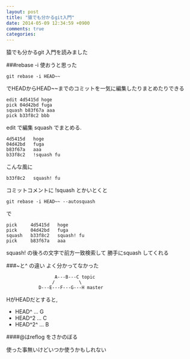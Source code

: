 ```yaml
---
layout: post
title: "猿でも分かるgit入門"
date: 2014-05-09 12:34:59 +0900
comments: true
categories: 
---
```


猿でも分かるgit 入門を読みました

###rebase -i 使おうと思った
```
git rebase -i HEAD~~
```
でHEADからHEAD~~までのコミットを一気に編集したりまとめたりできる

```
edit 4d5415d hoge
pick 04d42bd fuga
squash b83f67a aaa
pick b33f8c2 bbb
```
edit で編集
squash でまとめる.

```
4d5415d   hoge
04d42bd   fuga
b83f67a   aaa
b33f8c2   !squash fu
```
こんな風に
```
b33f8c2   squash! fu
```
コミットコメントに !squash とかいとくと 
```
git rebase -i HEAD~~ --autosquash
```
で
```
pick     4d5415d   hoge
pick     04d42bd   fuga
squash   b33f8c2   squash! fu
pick     b83f67a   aaa
```
squash! の後ろの文字で前方一致検索して 勝手にsquash してくれる


###~と^ の違い
よく分かってなかった


```
                  A---B---C topic
                 /         \
            D---E---F---G---H master
```

HがHEADだとすると, 

 *  HEAD^   ... G
 *  HEAD\^2  ... C
 *  HEAD\^2^ ... B

####@はreflog をさかのぼる

使った事無いけどいつか使うかもしれない


